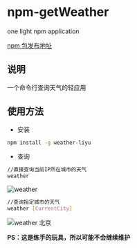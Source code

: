 # npm-getWeather
one light npm application

[ npm 包发布地址 ](https://www.npmjs.com/package/weather-liyu)

## 说明
一个命令行查询天气的轻应用

## 使用方法
- 安装
```bash
npm install -g weather-liyu
```
- 查询
```bash
//直接查询当前IP所在城市的天气
weather
```

![ weather ](https://ws1.sinaimg.cn/large/889b2f7fgy1fikyhx1oy8j207m03fwee.jpg)

```bash
//查询指定城市的天气
weather [CurrentCity]
```

![ weather 北京 ](https://ws1.sinaimg.cn/large/889b2f7fgy1fikyizo1p1j207903gjrm.jpg)

**PS：这是练手的玩具，所以可能不会继续维护**